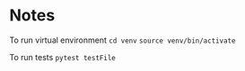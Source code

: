 # Notes

To run virtual environment
`cd venv`
`source venv/bin/activate`

To run tests `pytest testFile`